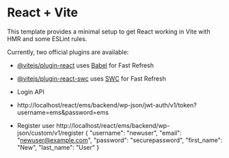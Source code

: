 # React + Vite

This template provides a minimal setup to get React working in Vite with HMR and some ESLint rules.

Currently, two official plugins are available:

- [@vitejs/plugin-react](https://github.com/vitejs/vite-plugin-react/blob/main/packages/plugin-react/README.md) uses [Babel](https://babeljs.io/) for Fast Refresh
- [@vitejs/plugin-react-swc](https://github.com/vitejs/vite-plugin-react-swc) uses [SWC](https://swc.rs/) for Fast Refresh



- Login API
- http://localhost/react/ems/backend/wp-json/jwt-auth/v1/token?username=ems&password=ems

- Register user
http://localhost/react/ems/backend/wp-json/custom/v1/register
{
  "username": "newuser",
  "email": "newuser@example.com",
  "password": "securepassword",
  "first_name": "New",
  "last_name": "User"
}